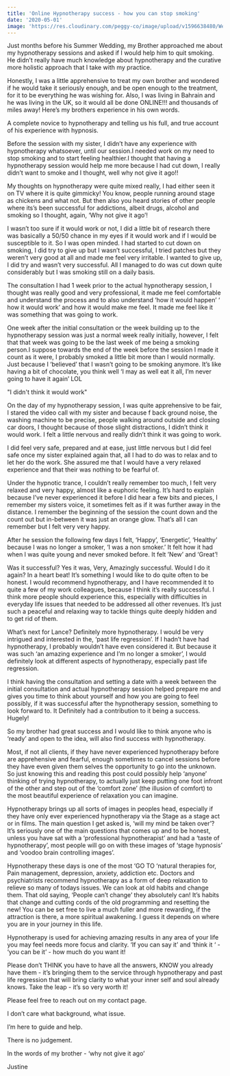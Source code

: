 ```yaml
---
title: 'Online Hypnotherapy success - how you can stop smoking'
date: '2020-05-01'
image: 'https://res.cloudinary.com/peggy-co/image/upload/v1596638480/Well%20Being/brothers_story.min_svuotx.jpg'
---
```

Just months before his Summer Wedding, my Brother approached me about my hypnotherapy sessions and asked if I would help him to 
quit smoking. He didn’t really have much knowledge about hypnotherapy and the curative more holistic approach that I take with 
my practice.
 
Honestly, I was a little apprehensive to treat my own brother and wondered if he would take it seriously enough, and be open 
enough to the treatment, for it to be everything he was wishing for. Also, I was living in Bahrain and he was living in the UK, 
so it would all be done ONLINE!!! and thousands of miles away!
Here’s my brothers experience in his own words.

A complete novice to hypnotherapy and telling us his full, and true account of his experience with hypnosis.

Before the session with my sister, I didn’t have any experience with hypnotherapy whatsoever, until our session.I needed work 
on my need to stop smoking and to start feeling healthier.I thought that having a hypnotherapy session would help me more because 
I had cut down, I really didn’t want to smoke and I thought, well why not give it ago!!

My thoughts on hypnotherapy were quite mixed really, I had either seen it on TV where it is quite gimmicky! You know, people 
running around stage as chickens and what not. But then also you heard stories of other people where its’s been successful for 
addictions, albeit drugs, alcohol and smoking so I thought, again, ‘Why not give it ago’!

I wasn’t too sure if it would work or not, I did a little bit of research there was basically a 50/50 chance in my eyes if it 
would work and if I would be susceptible to it. So I was open minded. I had started to cut down on smoking, I did try to give 
up but I wasn’t  successful, I tried patches but they weren’t very good at all and made me feel very irritable. I wanted to give 
up, I did try and wasn’t very successful. All I managed to do was cut down quite considerably but I was smoking still on a daily 
basis.

The consultation I had 1 week prior to the actual hypnotherapy session, I thought was really good and very professional, 
it made me feel comfortable and understand the process and to also understand ‘how it would happen’ ‘ how it would work’ and 
how it would make me feel. It made me feel like it was something that was going to work.

One week after the initial consultation or the week building up to the hypnotherapy session was just a normal week really 
initially, however, I felt that that week was going to be the last week of me being a smoking person.I suppose towards the 
end of the week before the session I made it count as it were, I probably smoked a little bit more than I would normally. 
Just because I ‘believed’ that I wasn’t going to be smoking anymore. It’s like having a bit of chocolate, you think well 
‘I may as well eat it all, I’m never going to have it again’ LOL

"I didn't think it would work"

On the day of my hypnotherapy session, I was quite apprehensive to be fair, I stared the video call with my sister and because 
f back ground noise, the washing machine to be precise, people walking around outside and closing car doors, I thought because 
of those slight distractions, I didn’t think it would work. I felt a little nervous and really didn’t think it was going to work. 

I did feel very safe, prepared and at ease, just little nervous but I did feel safe once my sister explained again that, all I 
had to do was to relax and to let her do the work. She assured me that I would have a very relaxed experience and that their was 
nothing to be fearful of.

Under the hypnotic trance, I couldn’t really remember too much, I felt very relaxed and very happy, almost like a euphoric feeling. 
It’s hard to explain because I’ve never experienced it before I did hear a few bits and pieces, I remember my sisters voice, it 
sometimes felt as if it was further away in the distance. I remember the beginning of the session the count down and the count out 
but in-between it was just an orange glow. That’s all I can remember but I felt very very happy.

After he session the following few days I felt, ‘Happy’, ‘Energetic’, ‘Healthy’ because I was no longer a smoker, ‘I was a non smoker.’ 
It felt how it had when I was quite young and never smoked before. It felt ’New’ and ‘Great’!

Was it successful? Yes it was, Very, Amazingly successful. Would I do it again?  In a heart beat! It’s something I would like to do quite 
often to be honest. I would recommend hypnotherapy, and I have recommended it to quite a few of my work colleagues, because I think it’s 
really successful. I think more people should experience this, especially with difficulties in everyday life issues that needed to be addressed 
all other revenues. It’s just such a peaceful and relaxing way to tackle things quite deeply hidden and to get rid of them. 

What’s next for Lance? Definitely more hypnotherapy. I would be very intrigued and interested in the, ‘past life regression’. If I hadn’t 
have had hypnotherapy, I probably wouldn’t have even considered it. But because it was such ‘an amazing experience and I’m no longer a smoker’, 
I would definitely look at different aspects of hypnotherapy, especially past life regression. 

I think having the consultation and setting a date with a week between the initial consultation and actual hypnotherapy session helped prepare 
me and gives you time to think about yourself and how you are going to feel possibly, if it was successful after the hypnotherapy session, something 
to look forward to. It Definitely had a contribution to it being a success. Hugely!

So my brother had great success and I would like to think anyone who is ‘ready’ and open to the idea, will also find success with hypnotherapy. 

Most, if not all clients, if they have never experienced hypnotherapy before are apprehensive and fearful, enough sometimes to cancel sessions before 
they have even given them selves the opportunity to go into the unknown. So just knowing this and reading this post could possibly help ‘anyone’ 
thinking of trying hypnotherapy, to actually just keep putting one foot infront of the other and step out of the ‘comfort zone’ 
(the illusion of comfort) to the most beautiful experience of relaxation you can imagine.

Hypnotherapy brings up all sorts of images in peoples head, especially if they have only ever experienced hypnotherapy via the Stage as a stage 
act or in films. The main question I get asked is, ‘will my mind be taken over’? It’s seriously one of the main questions that comes up and to be 
honest, unless you have sat with a ‘professional hypnotherapist’ and had a ‘taste of hypnotherapy’, most people will go on with these images of 
‘stage hypnosis’ and ‘voodoo brain controlling images’.

Hypnotherapy these days is one of the most ‘GO TO ‘natural therapies for, Pain management, depression, anxiety, addiction etc. Doctors and 
psychiatrists recommend hypnotherapy as a form of deep relaxation to relieve so many of todays issues. We can look at old habits and change them. 
That old saying, ‘People can’t change’ they absolutely can! It’s habits that change and cutting cords of the old programming and resetting the new! 
You can be set free to live a much fuller and more rewarding, if the attraction is there, a more spiritual awakening. I guess it depends on where 
you are in your journey in this life. 

Hypnotherapy is used for achieving amazing results in any area of your life you may feel needs more focus and clarity. ‘If you can say it’ and 
‘think it ‘ - ‘you can be it’ - how much do you want it!

Please don’t THINK you have to have all the answers, KNOW you already have them -  it’s bringing them to the service through hypnotherapy and 
past life regression that will bring clarity to what your inner self and soul already knows. Take the leap - it’s so very worth it!


Please feel free to reach out on my contact page.

I don’t care what background, what issue.

I’m here to guide and help.

There is no judgement. 

In the words of my brother - ‘why not give it ago’

Justine